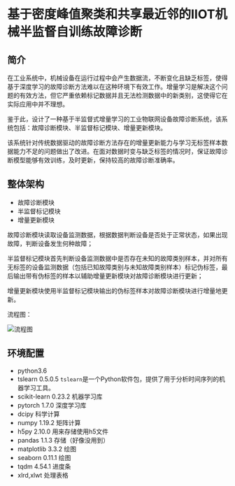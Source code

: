 # 基于密度峰值聚类和共享最近邻的IIOT机械半监督自训练故障诊断

## 简介

在工业系统中，机械设备在运行过程中会产生数据流，不断变化且缺乏标签，使得基于深度学习的故障诊断方法难以在这种环境下有效工作。增量学习是解决这个问题的有效方法，但它严重依赖标记数据并且无法检测数据中的新类别，这使得它在实际应用中并不理想。

鉴于此，设计了一种基于半监督式增量学习的工业物联网设备故障诊断系统，该系统包括：故障诊断模块、半监督标记模块、增量更新模块。

该系统针对传统数据驱动的故障诊断方法存在的增量更新能力与学习无标签样本数据能力不足的问题做出了改进。在面对数据时变与缺乏标签的情况时，保证故障诊断模型能够有效训练，及时更新，保持较高的故障诊断准确率。

## 整体架构

- 故障诊断模块
- 半监督标记模块
- 增量更新模块

故障诊断模块读取设备监测数据，根据数据判断设备是否处于正常状态，如果出现故障，判断设备发生何种故障；

半监督标记模块首先判断设备监测数据中是否存在未知的故障类别样本，并对所有无标签的设备监测数据（包括已知故障类别与未知故障类别样本）标记伪标签，最后输出带有伪标签的样本以辅助增量更新模块对故障诊断模块进行更新；

增量更新模块使用半监督标记模块输出的伪标签样本对故障诊断模块进行增量地更新。

流程图：

![流程图](https://notes-pic.oss-cn-shanghai.aliyuncs.com/%E6%95%85%E9%9A%9C%E8%AF%8A%E6%96%AD%E6%96%B9%E6%A1%88/%E6%9E%B6%E6%9E%84%E5%9B%BE-%E6%9C%80%E6%96%B0%E7%89%88.png)

## 环境配置

- python3.6
- tslearn 0.5.0.5 `tslearn`是一个Python软件包，提供了用于分析时间序列的机器学习工具。
- scikit-learn 0.23.2 机器学习库
- pytorch 1.7.0 深度学习库
- dcipy 科学计算
- numpy 1.19.2 矩阵计算
- h5py 2.10.0 用来存储使用h5文件
- pandas 1.1.3 存储（好像没用到）
- matplotlib 3.3.2 绘图
- seaborn 0.11.1 绘图
- tqdm 4.54.1 进度条
- xlrd,xlwt 处理表格